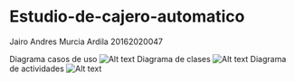 # Estudio-de-cajero-automatico
Jairo Andres Murcia Ardila 20162020047

Diagrama casos de uso
![Alt text]()
Diagrama de clases
![Alt text]()
Diagrama de actividades
![Alt text]()
